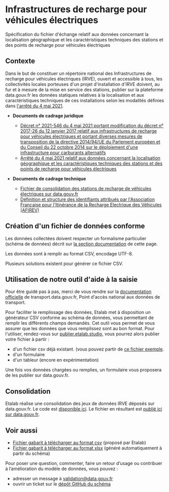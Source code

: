 <MenuSchema />

# Infrastructures de recharge pour véhicules électriques

Spécification du fichier d'échange relatif aux données concernant la localisation géographique et les caractéristiques techniques des stations et des points de recharge pour véhicules électriques

## Contexte

Dans le but de constituer un répertoire national des Infrastructures de recharge pour véhicules électriques (IRVE), ouvert et accessible à tous, les collectivités locales porteuses d'un projet d'installation d'IRVE doivent, au fur et à mesure de la mise en service des stations, publier sur la plateforme data.gouv.fr les données statiques relatives à la localisation et aux caractéristiques techniques de ces installations selon les modalités définies dans [l'arrêté du 4 mai 2021](https://www.legifrance.gouv.fr/jorf/id/JORFTEXT000043475363).

* **Documents de cadrage juridique**
  * [Décret n° 2021-546 du 4 mai 2021 portant modification du décret n° 2017-26 du 12 janvier 2017 relatif aux infrastructures de recharge pour véhicules électriques et portant diverses mesures de transposition de la directive 2014/94/UE du Parlement européen et du Conseil du 22 octobre 2014 sur le déploiement d'une infrastructure pour carburants alternatifs](https://www.legifrance.gouv.fr/jorf/id/JORFTEXT000043475363)
  * [Arrêté du 4 mai 2021 relatif aux données concernant la localisation géographique et les caractéristiques techniques des stations et des points de recharge pour véhicules électriques](https://www.legifrance.gouv.fr/jorf/id/JORFTEXT000043475441)

* **Documents de cadrage technique**
  * [Fichier de consolidation des stations de recharge de véhicules électriques sur data.gouv.fr](https://www.data.gouv.fr/fr/datasets/fichier-exemple-stations-de-recharge-de-vehicules-electriques/)
  * [Définition et structure des identifiants attribués par l'Association Française pour l'Itinérance de la Recharge Electrique des Véhicules \(AFIREV\)](http://www.afirev.fr/fr/informations-generales/)

## Création d'un fichier de données conforme

Les données collectées doivent respecter un formalisme particulier (schéma de données) décrit sur [la section documentation](https://schema.data.gouv.fr/etalab/schema-irve/latest/documentation.html) de cette page.

Les données sont à remplir au format CSV, encodage UTF-8.

Plusieurs solutions existent pour générer ce fichier CSV.

## Utilisation de notre outil d'aide à la saisie

Pour être guidé pas à pas, merci de vous rendre sur la [documentation officielle](https://doc.transport.data.gouv.fr/producteurs/infrastructures-de-recharge-de-vehicules-electriques-irve) de transport.data.gouv.fr, Point d'accès national aux données de transport.

Pour faciliter le remplissage des données, Etalab met à disposition un générateur CSV conforme au schéma de données, vous permettant de remplir les différents champs demandés. Cet outil vous permet de vous assurer que les données que vous remplissez sont au bon format. Pour l'utiliser, rendez-vous sur [publier.etalab.studio](https://publier.etalab.studio/select?schema=etalab%2Fschema-irve), vous pourrez alors publier votre fichier à partir : 
- d'un fichier csv déjà existant. (vous pouvez partir de [ce fichier exemple](https://www.data.gouv.fr/fr/datasets/fichier-exemple-stations-de-recharge-de-vehicules-electriques/).
- d'un formulaire
- d'un tableur (encore en expérimentation)

Une fois vos données chargées ou remplies, un formulaire vous proposera de les publier sur data.gouv.fr.


## Consolidation

Etalab réalise une consolidation des jeux de données IRVE déposés sur data.gouv.fr. Le code est [disponible ici](https://github.com/etalab/notebooks/tree/master/irve-v2). Le fichier en résultant est [publié ici sur data.gouv.fr](https://www.data.gouv.fr/fr/datasets/5448d3e0c751df01f85d0572).

## Voir aussi

* [Fichier gabarit à télécharger au format csv](https://www.data.gouv.fr/fr/datasets/fichier-exemple-stations-de-recharge-de-vehicules-electriques/) (proposé par Etalab)
* [Fichier gabarit à télécharger au format xlsx](https://scdl.opendatafrance.net/docs/templates/irve.xlsx) (généré automatiquement à partir du schéma)

Pour poser une question, commenter, faire un retour d’usage ou contribuer à l’amélioration du modèle de données, vous pouvez :

* adresser un message à [validation@data.gouv.fr](mailto:validation@data.gouv.fr?subject=IRVE)
* ouvrir un ticket sur le [dépôt GitHub du schéma](https://github.com/etalab/schema-irve/issues/new)
